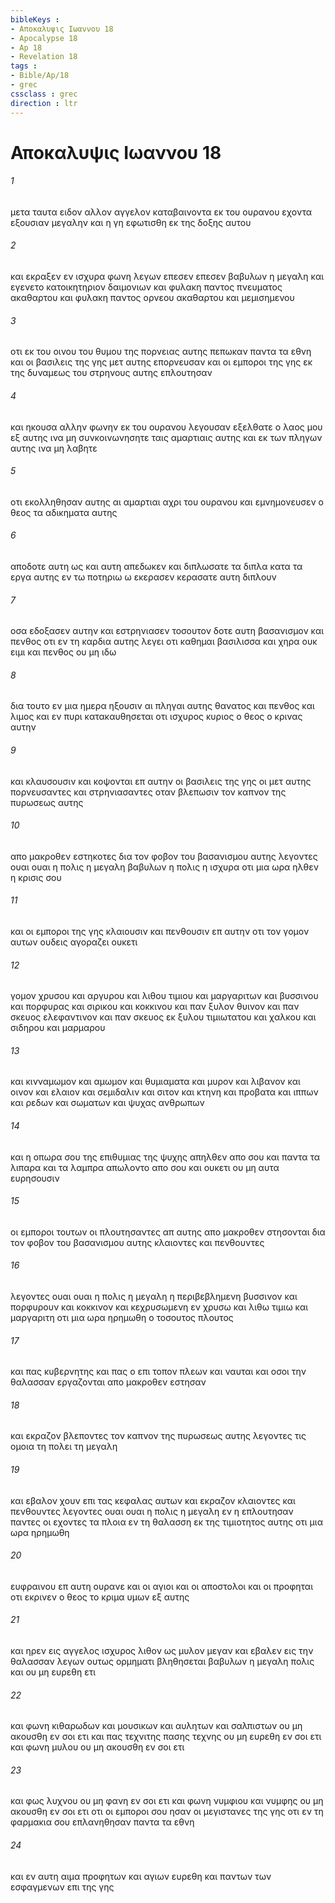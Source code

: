 ```yaml
---
bibleKeys : 
- Αποκαλυψις Ιωαννου 18
- Apocalypse 18
- Ap 18
- Revelation 18
tags : 
- Bible/Ap/18
- grec
cssclass : grec
direction : ltr
---
```


# Αποκαλυψις Ιωαννου 18

###### 1
μετα ταυτα ειδον αλλον αγγελον καταβαινοντα εκ του ουρανου εχοντα εξουσιαν μεγαλην και η γη εφωτισθη εκ της δοξης αυτου
###### 2
και εκραξεν εν ισχυρα φωνη λεγων επεσεν επεσεν βαβυλων η μεγαλη και εγενετο κατοικητηριον δαιμονιων και φυλακη παντος πνευματος ακαθαρτου και φυλακη παντος ορνεου ακαθαρτου και μεμισημενου
###### 3
οτι εκ του οινου του θυμου της πορνειας αυτης πεπωκαν παντα τα εθνη και οι βασιλεις της γης μετ αυτης επορνευσαν και οι εμποροι της γης εκ της δυναμεως του στρηνους αυτης επλουτησαν
###### 4
και ηκουσα αλλην φωνην εκ του ουρανου λεγουσαν εξελθατε ο λαος μου εξ αυτης ινα μη συνκοινωνησητε ταις αμαρτιαις αυτης και εκ των πληγων αυτης ινα μη λαβητε
###### 5
οτι εκολληθησαν αυτης αι αμαρτιαι αχρι του ουρανου και εμνημονευσεν ο θεος τα αδικηματα αυτης
###### 6
αποδοτε αυτη ως και αυτη απεδωκεν και διπλωσατε τα διπλα κατα τα εργα αυτης εν τω ποτηριω ω εκερασεν κερασατε αυτη διπλουν
###### 7
οσα εδοξασεν αυτην και εστρηνιασεν τοσουτον δοτε αυτη βασανισμον και πενθος οτι εν τη καρδια αυτης λεγει οτι καθημαι βασιλισσα και χηρα ουκ ειμι και πενθος ου μη ιδω
###### 8
δια τουτο εν μια ημερα ηξουσιν αι πληγαι αυτης θανατος και πενθος και λιμος και εν πυρι κατακαυθησεται οτι ισχυρος κυριος ο θεος ο κρινας αυτην
###### 9
και κλαυσουσιν και κοψονται επ αυτην οι βασιλεις της γης οι μετ αυτης πορνευσαντες και στρηνιασαντες οταν βλεπωσιν τον καπνον της πυρωσεως αυτης
###### 10
απο μακροθεν εστηκοτες δια τον φοβον του βασανισμου αυτης λεγοντες ουαι ουαι η πολις η μεγαλη βαβυλων η πολις η ισχυρα οτι μια ωρα ηλθεν η κρισις σου
###### 11
και οι εμποροι της γης κλαιουσιν και πενθουσιν επ αυτην οτι τον γομον αυτων ουδεις αγοραζει ουκετι
###### 12
γομον χρυσου και αργυρου και λιθου τιμιου και μαργαριτων και βυσσινου και πορφυρας και σιρικου και κοκκινου και παν ξυλον θυινον και παν σκευος ελεφαντινον και παν σκευος εκ ξυλου τιμιωτατου και χαλκου και σιδηρου και μαρμαρου
###### 13
και κινναμωμον και αμωμον και θυμιαματα και μυρον και λιβανον και οινον και ελαιον και σεμιδαλιν και σιτον και κτηνη και προβατα και ιππων και ρεδων και σωματων και ψυχας ανθρωπων
###### 14
και η οπωρα σου της επιθυμιας της ψυχης απηλθεν απο σου και παντα τα λιπαρα και τα λαμπρα απωλοντο απο σου και ουκετι ου μη αυτα ευρησουσιν
###### 15
οι εμποροι τουτων οι πλουτησαντες απ αυτης απο μακροθεν στησονται δια τον φοβον του βασανισμου αυτης κλαιοντες και πενθουντες
###### 16
λεγοντες ουαι ουαι η πολις η μεγαλη η περιβεβλημενη βυσσινον και πορφυρουν και κοκκινον και κεχρυσωμενη εν χρυσω και λιθω τιμιω και μαργαριτη οτι μια ωρα ηρημωθη ο τοσουτος πλουτος
###### 17
και πας κυβερνητης και πας ο επι τοπον πλεων και ναυται και οσοι την θαλασσαν εργαζονται απο μακροθεν εστησαν
###### 18
και εκραζον βλεποντες τον καπνον της πυρωσεως αυτης λεγοντες τις ομοια τη πολει τη μεγαλη
###### 19
και εβαλον χουν επι τας κεφαλας αυτων και εκραζον κλαιοντες και πενθουντες λεγοντες ουαι ουαι η πολις η μεγαλη εν η επλουτησαν παντες οι εχοντες τα πλοια εν τη θαλασση εκ της τιμιοτητος αυτης οτι μια ωρα ηρημωθη
###### 20
ευφραινου επ αυτη ουρανε και οι αγιοι και οι αποστολοι και οι προφηται οτι εκρινεν ο θεος το κριμα υμων εξ αυτης
###### 21
και ηρεν εις αγγελος ισχυρος λιθον ως μυλον μεγαν και εβαλεν εις την θαλασσαν λεγων ουτως ορμηματι βληθησεται βαβυλων η μεγαλη πολις και ου μη ευρεθη ετι
###### 22
και φωνη κιθαρωδων και μουσικων και αυλητων και σαλπιστων ου μη ακουσθη εν σοι ετι και πας τεχνιτης πασης τεχνης ου μη ευρεθη εν σοι ετι και φωνη μυλου ου μη ακουσθη εν σοι ετι
###### 23
και φως λυχνου ου μη φανη εν σοι ετι και φωνη νυμφιου και νυμφης ου μη ακουσθη εν σοι ετι οτι οι εμποροι σου ησαν οι μεγιστανες της γης οτι εν τη φαρμακια σου επλανηθησαν παντα τα εθνη
###### 24
και εν αυτη αιμα προφητων και αγιων ευρεθη και παντων των εσφαγμενων επι της γης
